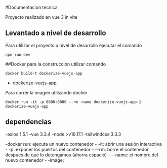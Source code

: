 #Documentacion tecnica

Proyecto realizado en vue 3 in vite


## Levantado a nivel de desarrollo
Para utilizar el proyecto a nivel de desarrollo ejecutar el comando 

`npm run dev`


##Docker
para la construcción utilizar comando

`docker build-t dockerize-vuejs-app`
- dockerize-vuejs-app

Para correr la imagen utilizando docker

`docker run -it -p 8080:8080 --rm -name dockerize-vuejs-app-1 dockerize-vuejs-app`

## dependencias

 -axios 1.5.1
 -vue 3.3.4
 -node >v16.17.1
 -tailwindcss 3.3.3


-docker run: ejecuta un nuevo contenedor
    - -it: abrir una sesión interactiva
    - -p: exponer los puertos del contenedor
    - --rm: borre el contenedor despues de que lo detengamos (ahorra espacio)
    - --name: el nombre del nuevo contenedor
    - -image: